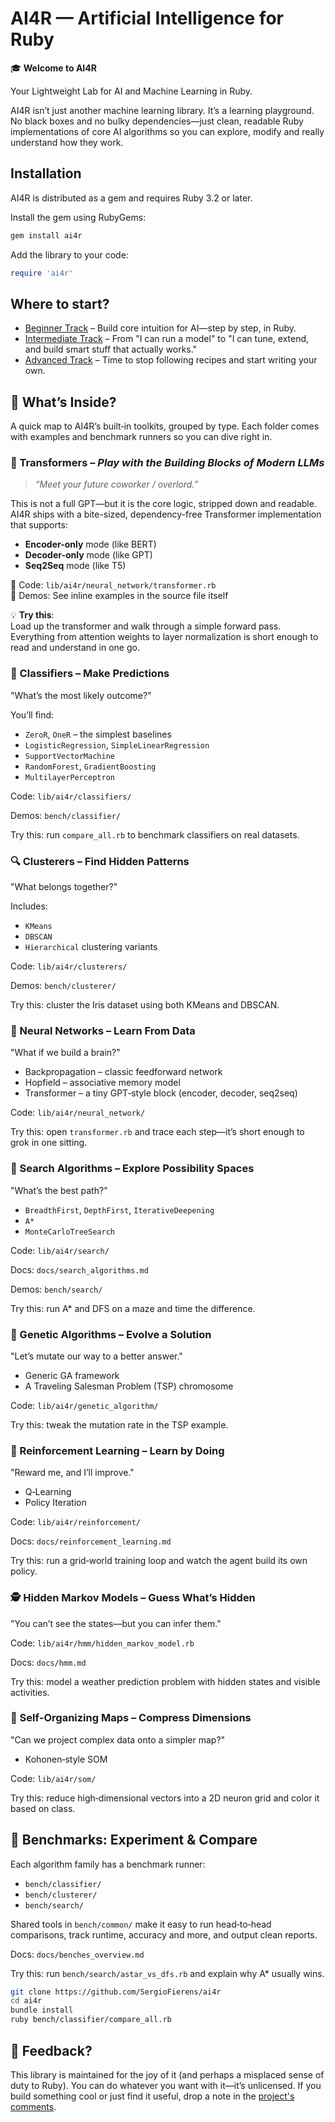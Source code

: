 # AI4R — Artificial Intelligence for Ruby

🎓 **Welcome to AI4R**

Your Lightweight Lab for AI and Machine Learning in Ruby.

AI4R isn’t just another machine learning library. It’s a learning playground. No black boxes and no bulky dependencies—just clean, readable Ruby implementations of core AI algorithms so you can explore, modify and really understand how they work.

## Installation

AI4R is distributed as a gem and requires Ruby 3.2 or later.

Install the gem using RubyGems:

```bash
gem install ai4r
```

Add the library to your code:

```ruby
require 'ai4r'
```

## Where to start?
- [Beginner Track](docs/learning_path_1_beginner.md) – Build core intuition for AI—step by step, in Ruby.
- [Intermediate Track](docs/learning_path_2_intermediate.md) – From "I can run a model" to "I can tune, extend, and build smart stuff that actually works."
- [Advanced Track](docs/learning_path_3_advanced.md) – Time to stop following recipes and start writing your own.


## 🧭 What’s Inside?

A quick map to AI4R’s built‑in toolkits, grouped by type. Each folder comes with examples and benchmark runners so you can dive right in.

### 🤖 Transformers – *Play with the Building Blocks of Modern LLMs*

> *“Meet your future coworker / overlord.”*

This is not a full GPT—but it is the core logic, stripped down and readable.  
AI4R ships with a bite-sized, dependency-free Transformer implementation that supports:

- **Encoder-only** mode (like BERT)
- **Decoder-only** mode (like GPT)
- **Seq2Seq** mode (like T5)

📂 Code: `lib/ai4r/neural_network/transformer.rb`  
🧪 Demos: See inline examples in the source file itself

💡 **Try this**:  
Load up the transformer and walk through a simple forward pass.  
Everything from attention weights to layer normalization is short enough to read and understand in one go.

### 🧠 Classifiers – Make Predictions
"What’s the most likely outcome?"

You’ll find:

- `ZeroR`, `OneR` – the simplest baselines
- `LogisticRegression`, `SimpleLinearRegression`
- `SupportVectorMachine`
- `RandomForest`, `GradientBoosting`
- `MultilayerPerceptron`

Code: `lib/ai4r/classifiers/`

Demos: `bench/classifier/`

Try this: run `compare_all.rb` to benchmark classifiers on real datasets.

### 🔍 Clusterers – Find Hidden Patterns
"What belongs together?"

Includes:

- `KMeans`
- `DBSCAN`
- `Hierarchical` clustering variants

Code: `lib/ai4r/clusterers/`

Demos: `bench/clusterer/`

Try this: cluster the Iris dataset using both KMeans and DBSCAN.

### 🧬 Neural Networks – Learn From Data
"What if we build a brain?"

- Backpropagation – classic feedforward network
- Hopfield – associative memory model
- Transformer – a tiny GPT‑style block (encoder, decoder, seq2seq)

Code: `lib/ai4r/neural_network/`

Try this: open `transformer.rb` and trace each step—it’s short enough to grok in one sitting.

### 🔎 Search Algorithms – Explore Possibility Spaces
"What’s the best path?"

- `BreadthFirst`, `DepthFirst`, `IterativeDeepening`
- `A*`
- `MonteCarloTreeSearch`

Code: `lib/ai4r/search/`

Docs: `docs/search_algorithms.md`

Demos: `bench/search/`

Try this: run A* and DFS on a maze and time the difference.

### 🧪 Genetic Algorithms – Evolve a Solution
"Let’s mutate our way to a better answer."

- Generic GA framework
- A Traveling Salesman Problem (TSP) chromosome

Code: `lib/ai4r/genetic_algorithm/`

Try this: tweak the mutation rate in the TSP example.

### 🧭 Reinforcement Learning – Learn by Doing
"Reward me, and I’ll improve."

- Q‑Learning
- Policy Iteration

Code: `lib/ai4r/reinforcement/`

Docs: `docs/reinforcement_learning.md`

Try this: run a grid‑world training loop and watch the agent build its own policy.

### 🕵️ Hidden Markov Models – Guess What’s Hidden
"You can’t see the states—but you can infer them."

Code: `lib/ai4r/hmm/hidden_markov_model.rb`

Docs: `docs/hmm.md`

Try this: model a weather prediction problem with hidden states and visible activities.

### 🧠 Self‑Organizing Maps – Compress Dimensions
"Can we project complex data onto a simpler map?"

- Kohonen‑style SOM

Code: `lib/ai4r/som/`

Try this: reduce high‑dimensional vectors into a 2D neuron grid and color it based on class.

## 🧪 Benchmarks: Experiment & Compare

Each algorithm family has a benchmark runner:

- `bench/classifier/`
- `bench/clusterer/`
- `bench/search/`

Shared tools in `bench/common/` make it easy to run head‑to‑head comparisons, track runtime, accuracy and more, and output clean reports.

Docs: `docs/benches_overview.md`

Try this: run `bench/search/astar_vs_dfs.rb` and explain why A* usually wins.


```bash
git clone https://github.com/SergioFierens/ai4r
cd ai4r
bundle install
ruby bench/classifier/compare_all.rb
```



## 💬 Feedback?

This library is maintained for the joy of it (and perhaps a misplaced sense of duty to Ruby). You can do whatever you want with it—it’s unlicensed. If you build something cool or just find it useful, drop a note in the [project's comments](https://github.com/SergioFierens/ai4r/discussions).

